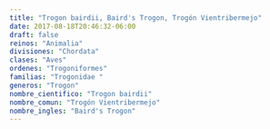 ```yaml
---
title: "Trogon bairdii, Baird's Trogon, Trogón Vientribermejo"
date: 2017-08-18T20:46:32-06:00
draft: false
reinos: "Animalia"
divisiones: "Chordata"
clases: "Aves"
ordenes: "Trogoniformes"
familias: "Trogonidae "
generos: "Trogon"
nombre_cientifico: "Trogon bairdii"
nombre_comun: "Trogón Vientribermejo"
nombre_ingles: "Baird's Trogon"
---
```

